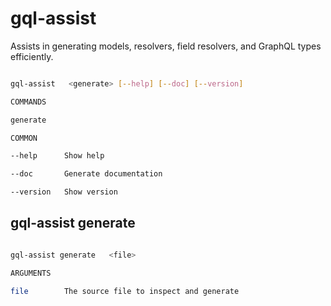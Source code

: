 # gql-assist

Assists in generating models, resolvers, field resolvers, and GraphQL types efficiently.

```sh

gql-assist   <generate> [--help] [--doc] [--version]

COMMANDS

generate

COMMON

--help      Show help

--doc       Generate documentation

--version   Show version

```

## gql-assist generate

```sh

gql-assist generate   <file>

ARGUMENTS

file        The source file to inspect and generate

```

